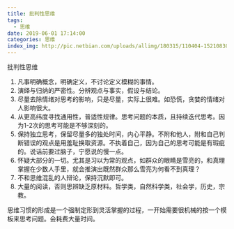 ```yaml
---
title: 批判性思维
tags:
  - 思维
date: 2019-06-01 17:14:00
categories: 思维
index_img: http://pic.netbian.com/uploads/allimg/180315/110404-1521083044b19d.jpg
---
```

批判性思维

<!-- more -->

1. 凡事明确概念，明确定义，不讨论定义模糊的事情。
2. 演绎与归纳的严密性。分辨观点与事实，假设与结论。
3. 尽量去除情绪对思考的影响，只是尽量，实际上很难。如恐慌，贪婪的情绪对人影响很大。
4. 从更高纬度寻找通用性，普适性规律。思考问题的本质，且持续迭代思考。因为1-2次的思考可能是不够深刻的。
5. 保持独立思考，保留尽量多的独处时间，内心平静。不附和他人，附和自己判断错误的观点是用羞耻换取资源。不执着自己，因为自己的思考可能是有瑕疵的。说话前要过脑子，宁愿说的慢一点。
6. 怀疑大部分的一切。尤其是习以为常的观点，如群众的眼睛是雪亮的，和真理掌握在少数人手里，就会推演出既然群众那么雪亮为何看不到真理？
7. 不和思维混乱的人辩论，保持沉默即可。
8. 大量的阅读，否则思辨缺乏原材料。哲学类，自然科学类，社会学，历史，宗教。

思维习惯的形成是一个强制定形到灵活掌握的过程，一开始需要很机械的按一个模板来思考问题。会耗费大量时间。
